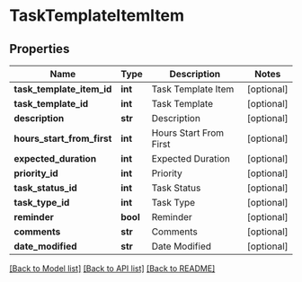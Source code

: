 # TaskTemplateItemItem

## Properties
Name | Type | Description | Notes
------------ | ------------- | ------------- | -------------
**task_template_item_id** | **int** | Task Template Item | [optional] 
**task_template_id** | **int** | Task Template | [optional] 
**description** | **str** | Description | [optional] 
**hours_start_from_first** | **int** | Hours Start From First | [optional] 
**expected_duration** | **int** | Expected Duration | [optional] 
**priority_id** | **int** | Priority | [optional] 
**task_status_id** | **int** | Task Status | [optional] 
**task_type_id** | **int** | Task Type | [optional] 
**reminder** | **bool** | Reminder | [optional] 
**comments** | **str** | Comments | [optional] 
**date_modified** | **str** | Date Modified | [optional] 

[[Back to Model list]](../README.md#documentation-for-models) [[Back to API list]](../README.md#documentation-for-api-endpoints) [[Back to README]](../README.md)


